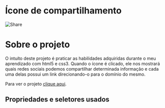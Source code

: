 # Ícone de compartilhamento


![Share](https://user-images.githubusercontent.com/87915108/150720471-64161743-807a-46c2-a428-d28ad148e245.png)

# Sobre o projeto

O intuíto deste projeto é praticar as habilidades adquiridas durante o meu aprendizado com html5 e css3. Quando o ícone é clicado, ele nos mostrará quais redes sociais podemos compartilhar determinada informação e cada uma delas possui um link direcionando-o para o domínio do mesmo.

Para ver o projeto [clique aqui](https://pablosilva23.github.io/share/).

## Propriedades e seletores usados

